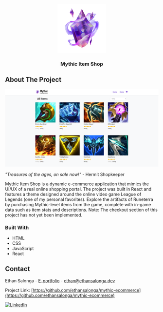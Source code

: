<a name="readme-top"></a>

<!-- PROJECT LOGO -->
<br />
<div align="center">
  <img src="/public/logo.png" alt="Logo" width="160" height="160">

  <h3 align="center">Mythic Item Shop</h3>
</div>

<!-- ABOUT THE PROJECT -->

## About The Project

[![Product Name Screen Shot][product-screenshot]](https://elaborate-snickerdoodle-11b06c.netlify.app/)

_"Treasures of the ages, on sale now!"_ - Hermit Shopkeeper

Mythic Item Shop is a dynamic e-commerce application that mimics the UI/UX of a real online shopping portal. The project was built in React and features a theme designed around the online video game League of Legends (one of my personal favorites). Explore the artifacts of Runeterra by purchasing Mythic-level items from the game, complete with in-game data such as item stats and descriptions. Note: The checkout section of this project has not yet been implemented.

### Built With

- HTML
- CSS
- JavaScript
- React

<!-- CONTACT -->

## Contact

Ethan Salonga - [E-portfolio](https://ethansalonga.dev/) - ethan@ethansalonga.dev

Project Link: [https://github.com/ethansalonga/mythic-ecommerce](https://github.com/ethansalonga/mythic-ecommerce)

[![LinkedIn][linkedin-shield]][linkedin-url]

<!-- MARKDOWN LINKS & IMAGES -->

[linkedin-shield]: https://img.shields.io/badge/-LinkedIn-black.svg?style=for-the-badge&logo=linkedin&colorB=555
[linkedin-url]: https://www.linkedin.com/in/ethan-salonga/
[product-screenshot]: src/assets/screenshot.png
[react.js]: https://img.shields.io/badge/React-20232A?style=for-the-badge&logo=react&logoColor=61DAFB
[react-url]: https://reactjs.org/
